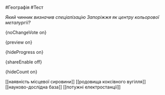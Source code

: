 #Географія #Тест

*Який чинник визначив спеціалізацію Запоріжжя як центру кольорової металургії?*

{noChangeVote on}

{preview on}

{hideProgress on}

{shareEnable off}

{hideCount on}

[[наявність місцевої сировини]]
[[родовища коксівного вугілля]]
[[науково-дослідна база]]
[[потужні електростанції]]
